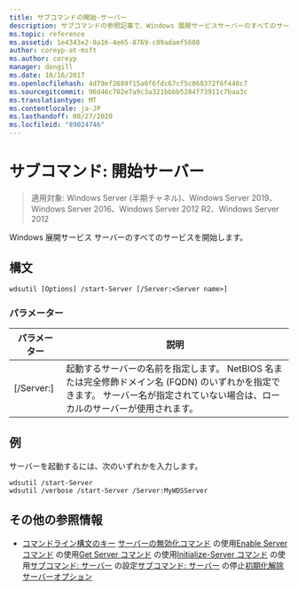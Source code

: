 ```yaml
---
title: サブコマンドの開始-サーバー
description: サブコマンドの参照記事で、Windows 展開サービスサーバーのすべてのサービスを開始します。
ms.topic: reference
ms.assetid: 1e4343e2-0a16-4e65-8769-c09adaef5680
author: coreyp-at-msft
ms.author: coreyp
manager: dongill
ms.date: 10/16/2017
ms.openlocfilehash: 4d79ef2689f15a0f6fdc67cf5c068372f6f448c7
ms.sourcegitcommit: 96d46c702e7a9c3a321bbbb5284f73911c7baa3c
ms.translationtype: MT
ms.contentlocale: ja-JP
ms.lasthandoff: 08/27/2020
ms.locfileid: "89024746"
---
```

# <a name="subcommand-start-server"></a>サブコマンド: 開始サーバー

> 適用対象: Windows Server (半期チャネル)、Windows Server 2019、Windows Server 2016、Windows Server 2012 R2、Windows Server 2012

Windows 展開サービス サーバーのすべてのサービスを開始します。

## <a name="syntax"></a>構文
```
wdsutil [Options] /start-Server [/Server:<Server name>]
```
### <a name="parameters"></a>パラメーター
|パラメーター|説明|
|-------|--------|
|[/Server:<Server name>]|起動するサーバーの名前を指定します。 NetBIOS 名または完全修飾ドメイン名 (FQDN) のいずれかを指定できます。 サーバー名が指定されていない場合は、ローカルのサーバーが使用されます。|
## <a name="examples"></a>例
サーバーを起動するには、次のいずれかを入力します。
```
wdsutil /start-Server
wdsutil /verbose /start-Server /Server:MyWDSServer
```
## <a name="additional-references"></a>その他の参照情報
- [コマンドライン構文のキー](command-line-syntax-key.md) 
[サーバーの無効化コマンド](using-the-disable-server-command.md) 
 の使用[Enable Server コマンド](using-the-enable-server-command.md) 
 の使用[Get Server コマンド](using-the-get-server-command.md) 
 の使用[Initialize-Server コマンド](using-the-initialize-server-command.md) 
 の使用[サブコマンド: サーバー](subcommand-set-server.md) 
 の設定[サブコマンド: サーバー](subcommand-stop-server.md) 
 の停止[初期化解除サーバーオプション](the-uninitialize-server-option.md)
